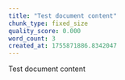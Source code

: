 ```yaml
---
title: "Test document content"
chunk_type: fixed_size
quality_score: 0.000
word_count: 3
created_at: 1755871886.8342047
---
```


Test document content
